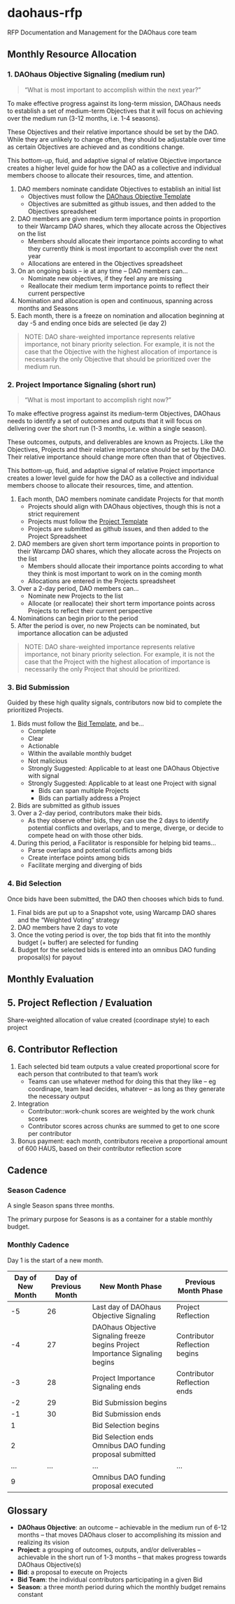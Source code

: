 # daohaus-rfp
RFP Documentation and Management for the DAOhaus core team 

## Monthly Resource Allocation

### 1. DAOhaus Objective Signaling (medium run)
> “What is most important to accomplish within the next year?”

To make effective progress against its long-term mission, DAOhaus needs to establish a set of medium-term Objectives that it will focus on achieving over the medium run (3-12 months, i.e. 1-4 seasons). 

These Objectives and their relative importance should be set by the DAO. While they are unlikely to change often, they should be adjustable over time as certain Objectives are achieved and as conditions change. 

This bottom-up, fluid, and adaptive signal of relative Objective importance creates a higher level guide for how the DAO as a collective and individual members choose to allocate their resources, time, and attention.

1. DAO members nominate candidate Objectives to establish an initial list
    - Objectives must follow the [DAOhaus Objective Template](.github/ISSUE_TEMPLATE/objective-template.md)
    - Objectives are submitted as github issues, and then added to the Objectives spreadsheet
2. DAO members are given medium term importance points in proportion to their Warcamp DAO shares, which they allocate across the Objectives on the list
    - Members should allocate their importance points according to what they currently think is most important to accomplish over the next year
    - Allocations are entered in the Objectives spreadsheet
3. On an ongoing basis – ie at any time – DAO members can…
    - Nominate new objectives, if they feel any are missing
    - Reallocate their medium term importance points to reflect their current perspective
4. Nomination and allocation is open and continuous, spanning across months and Seasons
5. Each month, there is a freeze on nomination and allocation beginning at day -5 and ending once bids are selected (ie day 2)

> NOTE: DAO share-weighted importance represents relative importance, not binary priority selection. For example, it is not the case that the Objective with the highest allocation of importance is necessarily the only Objective that should be prioritized over the medium run. 

### 2. Project Importance Signaling (short run)
> “What is most important to accomplish right now?”

To make effective progress against its medium-term Objectives, DAOhaus needs to identify a set of outcomes and outputs that it will focus on delivering over the short run (1-3 months, i.e. within a single season). 

These outcomes, outputs, and deliverables are known as Projects. Like the Objectives, Projects and their relative importance should be set by the DAO. Their relative importance should change more often than that of Objectives.

This bottom-up, fluid, and adaptive signal of relative Project importance creates a lower level guide for how the DAO as a collective and individual members choose to allocate their resources, time, and attention.

1. Each month, DAO members nominate candidate Projects for that month
    - Projects should align with DAOhaus objectives, though this is not a strict requirement
    - Projects must follow the [Project Template](.github/ISSUE_TEMPLATE/project-template.md)
    - Projects are submitted as github issues, and then added to the Project Spreadsheet
2. DAO members are given short term importance points in proportion to their Warcamp DAO shares, which they allocate across the Projects on the list
    - Members should allocate their importance points according to what they think is most important to work on in the coming month
    - Allocations are entered in the Projects spreadsheet
3. Over a 2-day period, DAO members can…
    - Nominate new Projects to the list
    - Allocate (or reallocate) their short term importance points across Projects to reflect their current perspective
4. Nominations can begin prior to the period
5. After the period is over, no new Projects can be nominated, but importance allocation can be adjusted

> NOTE: DAO share-weighted importance represents relative importance, not binary priority selection. For example, it is not the case that the Project with the highest allocation of importance is necessarily the only Project that should be prioritized.

### 3. Bid Submission
Guided by these high quality signals, contributors now bid to complete the prioritized Projects.

1. Bids must follow the [Bid Template](.github/ISSUE_TEMPLATE/bid-template.md), and be…
    - Complete
    - Clear
    - Actionable
    - Within the available monthly budget
    - Not malicious
    - Strongly Suggested: Applicable to at least one DAOhaus Objective with signal
    - Strongly Suggested: Applicable to at least one Project with signal 
        - Bids can span multiple Projects
        - Bids can partially address a Project
2. Bids are submitted as github issues
3. Over a 2-day period, contributors make their bids.
     - As they observe other bids, they can use the 2 days to identify potential conflicts and overlaps, and to merge, diverge, or decide to compete head on with those other bids.
4. During this period, a Facilitator is responsible for helping bid teams…
    - Parse overlaps and potential conflicts among bids
    - Create interface points among bids
    - Facilitate merging and diverging of bids

### 4. Bid Selection
Once bids have been submitted, the DAO then chooses which bids to fund.

1. Final bids are put up to a Snapshot vote, using Warcamp DAO shares and the “Weighted Voting” strategy
2. DAO members have 2 days to vote
3. Once the voting period is over, the top bids that fit into the monthly budget (+ buffer) are selected for funding
4. Budget for the selected bids is entered into an omnibus DAO funding proposal(s) for payout

## Monthly Evaluation
## 5. Project Reflection / Evaluation
Share-weighted allocation of value created (coordinape style) to each project

## 6. Contributor Reflection
1. Each selected bid team outputs a value created proportional score for each person that contributed to that team’s work
    - Teams can use whatever method for doing this that they like – eg coordinape, team lead decides, whatever – as long as they generate the necessary output
2. Integration
    - Contributor::work-chunk scores are weighted by the work chunk scores
    - Contributor scores across chunks are summed to get to one score per contributor
3. Bonus payment: each month, contributors receive a proportional amount of 600 HAUS, based on their contributor reflection score

## Cadence

### Season Cadence
A single Season spans three months. 

The primary purpose for Seasons is as a container for a stable monthly budget. 

### Monthly Cadence

Day 1 is the start of a new month.

| Day of New Month | Day of Previous Month | New Month Phase                                                               | Previous Month Phase          |
|------------------|-----------------------|-------------------------------------------------------------------------------|-------------------------------|
| -5               | 26                    | Last day of DAOhaus Objective Signaling                                       | Project Reflection            |
| -4               | 27                    | DAOhaus Objective Signaling freeze begins Project Importance Signaling begins | Contributor Reflection begins |
| -3               | 28                    | Project Importance Signaling ends                                             | Contributor Reflection ends   |
| -2               | 29                    | Bid Submission begins                                                         |                               |
| -1               | 30                    | Bid Submission ends                                                           |                               |
| 1                |                       | Bid Selection begins                                                          |                               |
| 2                |                       | Bid Selection ends Omnibus DAO funding proposal submitted                     |                               |
| …                | …                     | …                                                                             | …                             |
| 9                |                       | Omnibus DAO funding proposal executed                                         |                               |

## Glossary
- **DAOhaus Objective**: an outcome – achievable in the medium run of 6-12 months – that moves DAOhaus closer to accomplishing its mission and realizing its vision
- **Project**: a grouping of outcomes, outputs, and/or deliverables – achievable in the short run of 1-3 months – that makes progress towards DAOhaus Objective(s)
- **Bid**: a proposal to execute on Projects
- **Bid Team**: the individual contributors participating in a given Bid
- **Season**: a three month period during which the monthly budget remains constant
